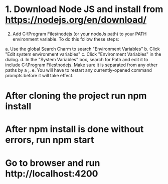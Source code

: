   # 1. Download Node JS and install from https://nodejs.org/en/download/
  
  2. Add C:\Program Files\nodejs (or your nodeJs path) to your PATH environment variable.
   To do this follow these steps:
  
  a. Use the global Search Charm to search "Environment Variables"
  b. Click "Edit system environment variables"
  c. Click "Environment Variables" in the dialog.
  d. In the "System Variables" box, search for Path and edit it to include C:\Program Files\nodejs. Make sure it is separated from any other paths by a ;.
  e. You will have to restart any currently-opened command prompts before it will take effect.
  
  
  # After cloning the project run npm install
  # After npm install is done without errors, run npm start
  # Go to browser and run http://localhost:4200
